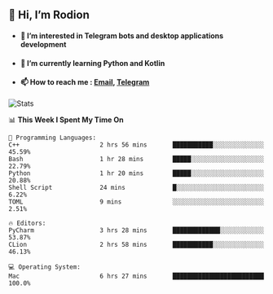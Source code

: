 ## 👋 Hi, I’m Rodion
- #### 👀 I’m interested in Telegram bots and desktop applications development
- #### 🌱 I’m currently learning Python and Kotlin
- #### 📫 How to reach me : [Email](mailto:me@lavn.ml), [Telegram](https://t.me/fast_geek)

![Stats](https://github-readme-stats.vercel.app/api?username=rodion-gudz&show_icons=true&theme=github_dark&hide_border=true&hide=issues&count_private=true&layout=compact)


<!--START_SECTION:waka-->
📊 **This Week I Spent My Time On** 

```text
💬 Programming Languages: 
C++                      2 hrs 56 mins       ███████████░░░░░░░░░░░░░░   45.59% 
Bash                     1 hr 28 mins        █████░░░░░░░░░░░░░░░░░░░░   22.79% 
Python                   1 hr 20 mins        █████░░░░░░░░░░░░░░░░░░░░   20.88% 
Shell Script             24 mins             █░░░░░░░░░░░░░░░░░░░░░░░░   6.22% 
TOML                     9 mins              ░░░░░░░░░░░░░░░░░░░░░░░░░   2.51%

🔥 Editors: 
PyCharm                  3 hrs 28 mins       █████████████░░░░░░░░░░░░   53.87% 
CLion                    2 hrs 58 mins       ███████████░░░░░░░░░░░░░░   46.13%

💻 Operating System: 
Mac                      6 hrs 27 mins       █████████████████████████   100.0%

```


<!--END_SECTION:waka-->
